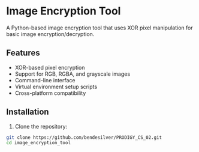 # Image Encryption Tool

A Python-based image encryption tool that uses XOR pixel manipulation for basic image encryption/decryption.

## Features
- XOR-based pixel encryption
- Support for RGB, RGBA, and grayscale images
- Command-line interface
- Virtual environment setup scripts
- Cross-platform compatibility

## Installation

1. Clone the repository:
```bash
git clone https://github.com/bendesilver/PRODIGY_CS_02.git
cd image_encryption_tool
